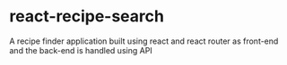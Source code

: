 # react-recipe-search
A recipe finder application built using react and react router as front-end and the back-end is handled using API
